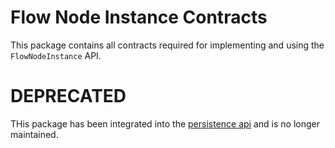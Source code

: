 # Flow Node Instance Contracts

This package contains all contracts required for implementing and using
the `FlowNodeInstance` API.


# DEPRECATED

THis package has been integrated into the [persistence api](https://github.com/process-engine/persistence_api) and is no longer maintained.
